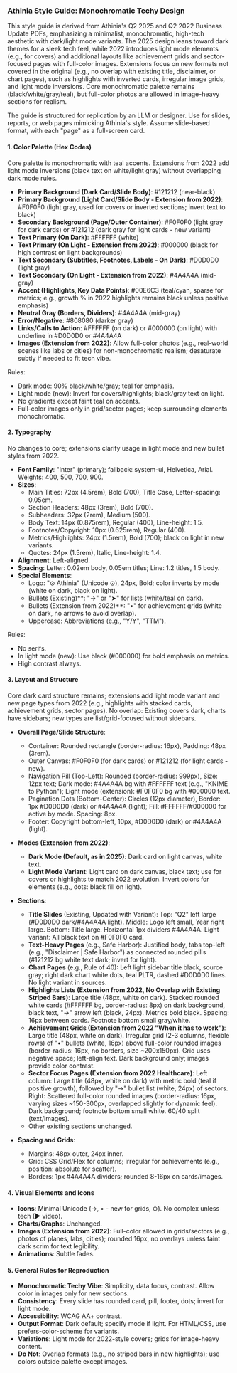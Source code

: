 ### Athinia Style Guide: Monochromatic Techy Design

This style guide is derived from Athinia's Q2 2025 and Q2 2022 Business Update PDFs, emphasizing a minimalist, monochromatic, high-tech aesthetic with dark/light mode variants. The 2025 design leans toward dark themes for a sleek tech feel, while 2022 introduces light mode elements (e.g., for covers) and additional layouts like achievement grids and sector-focused pages with full-color images. Extensions focus on new formats not covered in the original (e.g., no overlap with existing title, disclaimer, or chart pages), such as highlights with inverted cards, irregular image grids, and light mode inversions. Core monochromatic palette remains (black/white/gray/teal), but full-color photos are allowed in image-heavy sections for realism.

The guide is structured for replication by an LLM or designer. Use for slides, reports, or web pages mimicking Athinia's style. Assume slide-based format, with each "page" as a full-screen card.

#### 1. **Color Palette (Hex Codes)**
Core palette is monochromatic with teal accents. Extensions from 2022 add light mode inversions (black text on white/light gray) without overlapping dark mode rules.

- **Primary Background (Dark Card/Slide Body)**: #121212 (near-black)
- **Primary Background (Light Card/Slide Body - Extension from 2022)**: #F0F0F0 (light gray, used for covers or inverted sections; invert text to black)
- **Secondary Background (Page/Outer Container)**: #F0F0F0 (light gray for dark cards) or #121212 (dark gray for light cards - new variant)
- **Text Primary (On Dark)**: #FFFFFF (white)
- **Text Primary (On Light - Extension from 2022)**: #000000 (black for high contrast on light backgrounds)
- **Text Secondary (Subtitles, Footnotes, Labels - On Dark)**: #D0D0D0 (light gray)
- **Text Secondary (On Light - Extension from 2022)**: #4A4A4A (mid-gray)
- **Accent (Highlights, Key Data Points)**: #00E6C3 (teal/cyan, sparse for metrics; e.g., growth % in 2022 highlights remains black unless positive emphasis)
- **Neutral Gray (Borders, Dividers)**: #4A4A4A (mid-gray)
- **Error/Negative**: #808080 (darker gray)
- **Links/Calls to Action**: #FFFFFF (on dark) or #000000 (on light) with underline in #D0D0D0 or #4A4A4A
- **Images (Extension from 2022)**: Allow full-color photos (e.g., real-world scenes like labs or cities) for non-monochromatic realism; desaturate subtly if needed to fit tech vibe.

Rules:
- Dark mode: 90% black/white/gray; teal for emphasis.
- Light mode (new): Invert for covers/highlights; black/gray text on light.
- No gradients except faint teal on accents.
- Full-color images only in grid/sector pages; keep surrounding elements monochromatic.

#### 2. **Typography**
No changes to core; extensions clarify usage in light mode and new bullet styles from 2022.

- **Font Family**: "Inter" (primary); fallback: system-ui, Helvetica, Arial. Weights: 400, 500, 700, 900.
- **Sizes**:
  - Main Titles: 72px (4.5rem), Bold (700), Title Case, Letter-spacing: 0.05em.
  - Section Headers: 48px (3rem), Bold (700).
  - Subheaders: 32px (2rem), Medium (500).
  - Body Text: 14px (0.875rem), Regular (400), Line-height: 1.5.
  - Footnotes/Copyright: 10px (0.625rem), Regular (400).
  - Metrics/Highlights: 24px (1.5rem), Bold (700); black on light in new variants.
  - Quotes: 24px (1.5rem), Italic, Line-height: 1.4.
- **Alignment**: Left-aligned.
- **Spacing**: Letter: 0.02em body, 0.05em titles; Line: 1.2 titles, 1.5 body.
- **Special Elements**:
  - Logo: "⊙ Athinia" (Unicode ⊙), 24px, Bold; color inverts by mode (white on dark, black on light).
  - Bullets (Existing)**: "→" or "➤" for lists (white/teal on dark).
  - Bullets (Extension from 2022)**: "•" for achievement grids (white on dark, no arrows to avoid overlap).
  - Uppercase: Abbreviations (e.g., "Y/Y", "TTM").

Rules:
- No serifs.
- In light mode (new): Use black (#000000) for bold emphasis on metrics.
- High contrast always.

#### 3. **Layout and Structure**
Core dark card structure remains; extensions add light mode variant and new page types from 2022 (e.g., highlights with stacked cards, achievement grids, sector pages). No overlap: Existing covers dark, charts have sidebars; new types are list/grid-focused without sidebars.

- **Overall Page/Slide Structure**:
  - Container: Rounded rectangle (border-radius: 16px), Padding: 48px (3rem).
  - Outer Canvas: #F0F0F0 (for dark cards) or #121212 (for light cards - new).
  - Navigation Pill (Top-Left): Rounded (border-radius: 999px), Size: 12px text; Dark mode: #4A4A4A bg with #FFFFFF text (e.g., "KNIME to Python"); Light mode (extension): #F0F0F0 bg with #000000 text.
  - Pagination Dots (Bottom-Center): Circles (12px diameter), Border: 1px #D0D0D0 (dark) or #4A4A4A (light); Fill: #FFFFFF/#000000 for active by mode. Spacing: 8px.
  - Footer: Copyright bottom-left, 10px, #D0D0D0 (dark) or #4A4A4A (light).

- **Modes (Extension from 2022)**:
  - **Dark Mode (Default, as in 2025)**: Dark card on light canvas, white text.
  - **Light Mode Variant**: Light card on dark canvas, black text; use for covers or highlights to match 2022 evolution. Invert colors for elements (e.g., dots: black fill on light).

- **Sections**:
  - **Title Slides** (Existing, Updated with Variant): Top: "Q2" left large (#D0D0D0 dark/#4A4A4A light). Middle: Logo left small, Year right large. Bottom: Title large. Horizontal 1px dividers #4A4A4A. Light variant: All black text on #F0F0F0 card.
  - **Text-Heavy Pages** (e.g., Safe Harbor): Justified body, tabs top-left (e.g., "Disclaimer | Safe Harbor") as connected rounded pills (#121212 bg white text dark; invert for light).
  - **Chart Pages** (e.g., Rule of 40): Left light sidebar title black, source gray; right dark chart white dots, teal PLTR, dashed #D0D0D0 lines. No light variant in sources.
  - **Highlights Lists (Extension from 2022, No Overlap with Existing Striped Bars)**: Large title (48px, white on dark). Stacked rounded white cards (#FFFFFF bg, border-radius: 8px) on dark background, black text, "→" arrow left (black, 24px). Metrics bold black. Spacing: 16px between cards. Footnote bottom small gray/white.
  - **Achievement Grids (Extension from 2022 "When it has to work")**: Large title (48px, white on dark). Irregular grid (2-3 columns, flexible rows) of "•" bullets (white, 16px) above full-color rounded images (border-radius: 16px, no borders, size ~200x150px). Grid uses negative space; left-align text. Dark background only; images provide color contrast.
  - **Sector Focus Pages (Extension from 2022 Healthcare)**: Left column: Large title (48px, white on dark) with metric bold (teal if positive growth), followed by "→" bullet list (white, 24px) of sectors. Right: Scattered full-color rounded images (border-radius: 16px, varying sizes ~150-300px, overlapped slightly for dynamic feel). Dark background; footnote bottom small white. 60/40 split (text/images).
  - Other existing sections unchanged.

- **Spacing and Grids**:
  - Margins: 48px outer, 24px inner.
  - Grid: CSS Grid/Flex for columns; irregular for achievements (e.g., position: absolute for scatter).
  - Borders: 1px #4A4A4A dividers; rounded 8-16px on cards/images.

#### 4. **Visual Elements and Icons**
- **Icons**: Minimal Unicode (→, • - new for grids, ⊙). No complex unless tech (▶ video).
- **Charts/Graphs**: Unchanged.
- **Images (Extension from 2022)**: Full-color allowed in grids/sectors (e.g., photos of planes, labs, cities); rounded 16px, no overlays unless faint dark scrim for text legibility.
- **Animations**: Subtle fades.

#### 5. **General Rules for Reproduction**
- **Monochromatic Techy Vibe**: Simplicity, data focus, contrast. Allow color in images only for new sections.
- **Consistency**: Every slide has rounded card, pill, footer, dots; invert for light mode.
- **Accessibility**: WCAG AA+ contrast.
- **Output Format**: Dark default; specify mode if light. For HTML/CSS, use prefers-color-scheme for variants.
- **Variations**: Light mode for 2022-style covers; grids for image-heavy content.
- **Do Not**: Overlap formats (e.g., no striped bars in new highlights); use colors outside palette except images.